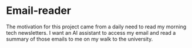 # Email-reader
The motivation for this project came from a daily need to read my morning tech newsletters. I want an AI assistant to access my email and read a summary of those emails to me on my walk to the university. 

